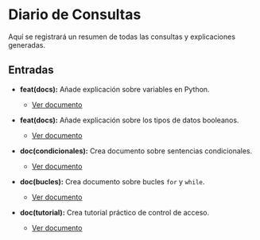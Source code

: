 # Diario de Consultas

Aquí se registrará un resumen de todas las consultas y explicaciones generadas.

## Entradas

- **feat(docs):** Añade explicación sobre variables en Python.
  - [Ver documento](./docs/explicacion-variables.md)

- **feat(docs):** Añade explicación sobre los tipos de datos booleanos.
  - [Ver documento](./docs/explicacion-booleanos.md)

- **doc(condicionales):** Crea documento sobre sentencias condicionales.
  - [Ver documento](./docs/explicacion-condicionales.md)

- **doc(bucles):** Crea documento sobre bucles `for` y `while`.
  - [Ver documento](./docs/explicacion-bucles.md)

- **doc(tutorial):** Crea tutorial práctico de control de acceso.
  - [Ver documento](./docs/tutorial-control-de-acceso.md)
